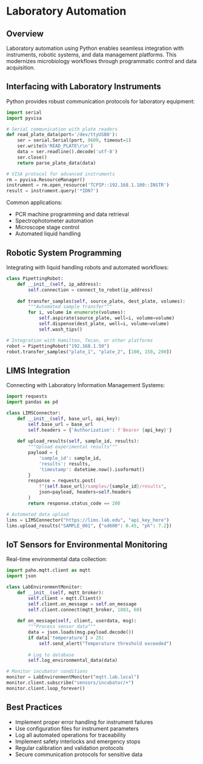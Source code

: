 # Laboratory Automation

## Overview
Laboratory automation using Python enables seamless integration with instruments, robotic systems, and data management platforms. This modernizes microbiology workflows through programmatic control and data acquisition.

## Interfacing with Laboratory Instruments

Python provides robust communication protocols for laboratory equipment:

```python
import serial
import pyvisa

# Serial communication with plate readers
def read_plate_data(port='/dev/ttyUSB0'):
    ser = serial.Serial(port, 9600, timeout=1)
    ser.write(b'READ_PLATE\r\n')
    data = ser.readline().decode('utf-8')
    ser.close()
    return parse_plate_data(data)

# VISA protocol for advanced instruments
rm = pyvisa.ResourceManager()
instrument = rm.open_resource('TCPIP::192.168.1.100::INSTR')
result = instrument.query('*IDN?')
```

Common applications:
- PCR machine programming and data retrieval
- Spectrophotometer automation
- Microscope stage control
- Automated liquid handling

## Robotic System Programming

Integrating with liquid handling robots and automated workflows:

```python
class PipettingRobot:
    def __init__(self, ip_address):
        self.connection = connect_to_robot(ip_address)
    
    def transfer_samples(self, source_plate, dest_plate, volumes):
        """Automated sample transfer"""
        for i, volume in enumerate(volumes):
            self.aspirate(source_plate, well=i, volume=volume)
            self.dispense(dest_plate, well=i, volume=volume)
            self.wash_tips()

# Integration with Hamilton, Tecan, or other platforms
robot = PipettingRobot("192.168.1.50")
robot.transfer_samples("plate_1", "plate_2", [100, 150, 200])
```

## LIMS Integration

Connecting with Laboratory Information Management Systems:

```python
import requests
import pandas as pd

class LIMSConnector:
    def __init__(self, base_url, api_key):
        self.base_url = base_url
        self.headers = {'Authorization': f'Bearer {api_key}'}
    
    def upload_results(self, sample_id, results):
        """Upload experimental results"""
        payload = {
            'sample_id': sample_id,
            'results': results,
            'timestamp': datetime.now().isoformat()
        }
        response = requests.post(
            f"{self.base_url}/samples/{sample_id}/results",
            json=payload, headers=self.headers
        )
        return response.status_code == 200

# Automated data upload
lims = LIMSConnector("https://lims.lab.edu", "api_key_here")
lims.upload_results("SAMPLE_001", {"od600": 0.45, "ph": 7.2})
```

## IoT Sensors for Environmental Monitoring

Real-time environmental data collection:

```python
import paho.mqtt.client as mqtt
import json

class LabEnvironmentMonitor:
    def __init__(self, mqtt_broker):
        self.client = mqtt.Client()
        self.client.on_message = self.on_message
        self.client.connect(mqtt_broker, 1883, 60)
        
    def on_message(self, client, userdata, msg):
        """Process sensor data"""
        data = json.loads(msg.payload.decode())
        if data['temperature'] > 25:
            self.send_alert("Temperature threshold exceeded")
        
        # Log to database
        self.log_environmental_data(data)

# Monitor incubator conditions
monitor = LabEnvironmentMonitor("mqtt.lab.local")
monitor.client.subscribe("sensors/incubator/+")
monitor.client.loop_forever()
```

## Best Practices

- Implement proper error handling for instrument failures
- Use configuration files for instrument parameters
- Log all automated operations for traceability
- Implement safety interlocks and emergency stops
- Regular calibration and validation protocols
- Secure communication protocols for sensitive data

